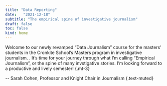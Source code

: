 ```yaml
---
title: "Data Reporting"
date:   "2021-12-18"
subtitle: "The empirical spine of investigative journalism"
draft: false
toc: false
kind: home
--- 
```



Welcome to our newly revamped “Data Journalism” course for the masters' students in the Cronkite School’s Masters program in investigative journalism. . It’s time for your journey through what I’m calling “Empirical Journalism”, or the spine of many invstigative stories. I’m looking forward to a productive and lively semester!
{.mt-3}



-- Sarah Cohen, Professor and Knight Chair in Journalism
{.text-muted}

